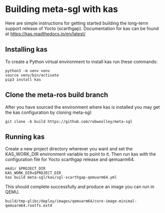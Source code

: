 # Building meta-sgl with kas

Here are simple instructions for getting started building the long-term support
release of Yocto (scarthgap).  Documentation for kas can be found at 
https://kas.readthedocs.io/en/latest/

## Installing kas

To create a Python virtual environment to install kas run these commands:
```
python3 -m venv venv
source venv/bin/activate
pip3 install kas
```

## Clone the meta-ros build branch
After you have sourced the environment where kas is installed you may get the
kas configuration by cloning meta-sgl:
```
git clone -b build https://github.com/robwoolley/meta-sgl
```

## Running kas
Create a new project directory wherever you want and set the KAS_WORK_DIR 
environment variable to point to it.  Then run kas with the configuration file
for Yocto scarthgap release and qemuarm64.
```
mkdir $PROJECT_DIR
KAS_WORK_DIR=$PROJECT_DIR
kas build meta-sgl/kas/sgl-scarthgap-qemuarm64.yml
```

This should complete successfully and produce an image you can run in QEMU.

```
build/tmp-glibc/deploy/images/qemuarm64/core-image-minimal-qemuarm64.rootfs.ext4
```
